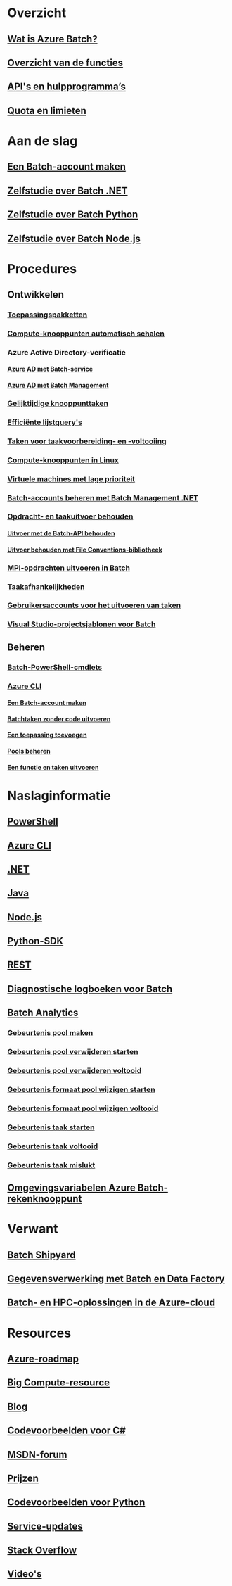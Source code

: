 # Overzicht

## [Wat is Azure Batch?](batch-technical-overview.md)

## [Overzicht van de functies](batch-api-basics.md)

## [API's en hulpprogramma’s](batch-apis-tools.md)

## [Quota en limieten](batch-quota-limit.md)

# Aan de slag

## [Een Batch-account maken](batch-account-create-portal.md)

## [Zelfstudie over Batch .NET](batch-dotnet-get-started.md)

## [Zelfstudie over Batch Python](batch-python-tutorial.md)

## [Zelfstudie over Batch Node.js](batch-nodejs-get-started.md)

# Procedures

## Ontwikkelen

### [Toepassingspakketten](batch-application-packages.md)

### [Compute-knooppunten automatisch schalen](batch-automatic-scaling.md)

### Azure Active Directory-verificatie

#### [Azure AD met Batch-service](batch-aad-auth.md)

#### [Azure AD met Batch Management](batch-aad-auth-management.md)

### [Gelijktijdige knooppunttaken](batch-parallel-node-tasks.md)

### [Efficiënte lijstquery's](batch-efficient-list-queries.md)

### [Taken voor taakvoorbereiding- en -voltooiing](batch-job-prep-release.md)

### [Compute-knooppunten in Linux](batch-linux-nodes.md)

### [Virtuele machines met lage prioriteit](batch-low-pri-vms.md)

### [Batch-accounts beheren met Batch Management .NET](batch-management-dotnet.md)

### [Opdracht- en taakuitvoer behouden](batch-task-output.md)

#### [Uitvoer met de Batch-API behouden](batch-task-output-files.md)

#### [Uitvoer behouden met File Conventions-bibliotheek](batch-task-output-file-conventions.md)

### [MPI-opdrachten uitvoeren in Batch](batch-mpi.md)

### [Taakafhankelijkheden](batch-task-dependencies.md)

### [Gebruikersaccounts voor het uitvoeren van taken](batch-user-accounts.md)

### [Visual Studio-projectsjablonen voor Batch](batch-visual-studio-templates.md)

## Beheren

### [Batch-PowerShell-cmdlets](batch-powershell-cmdlets-get-started.md)

### [Azure CLI](batch-cli-get-started.md)

#### [Een Batch-account maken](./scripts/batch-cli-sample-create-account.md)

#### [Batchtaken zonder code uitvoeren](batch-cli-templates.md)

#### [Een toepassing toevoegen](./scripts/batch-cli-sample-add-application.md)

#### [Pools beheren](./scripts/batch-cli-sample-manage-pool.md)

#### [Een functie en taken uitvoeren](./scripts/batch-cli-sample-run-job.md)


# Naslaginformatie

## [PowerShell](/powershell/module/azurerm.batch)

## [Azure CLI](/cli/azure/batch)

## [.NET](/dotnet/api/microsoft.azure.batch)

## [Java](/java/api/com.microsoft.azure.batch)

## [Node.js](http://azure.github.io/azure-sdk-for-node/azure-batch/latest)

## [Python-SDK](http://azure-sdk-for-python.readthedocs.io/en/latest/ref/azure.batch.html)

## [REST](/rest/api/batchservice)

## [Diagnostische logboeken voor Batch](batch-diagnostics.md)

## [Batch Analytics](batch-analytics.md)

### [Gebeurtenis pool maken](batch-pool-create-event.md)

### [Gebeurtenis pool verwijderen starten](batch-pool-delete-start-event.md)

### [Gebeurtenis pool verwijderen voltooid](batch-pool-delete-complete-event.md)

### [Gebeurtenis formaat pool wijzigen starten](batch-pool-resize-start-event.md)

### [Gebeurtenis formaat pool wijzigen voltooid](batch-pool-resize-complete-event.md)

### [Gebeurtenis taak starten](batch-task-start-event.md)

### [Gebeurtenis taak voltooid](batch-task-complete-event.md)

### [Gebeurtenis taak mislukt](batch-task-fail-event.md)

## [Omgevingsvariabelen Azure Batch-rekenknooppunt](batch-compute-node-environment-variables.md)


# Verwant

## [Batch Shipyard](https://github.com/Azure/batch-shipyard)

## [Gegevensverwerking met Batch en Data Factory](../data-factory/data-factory-data-processing-using-batch.md?toc=%2fazure%2fbatch%2ftoc.json)

## [Batch- en HPC-oplossingen in de Azure-cloud](batch-hpc-solutions.md)


# Resources

## [Azure-roadmap](https://azure.microsoft.com/roadmap/)

## [Big Compute-resource](big-compute-resources.md)

## [Blog](https://blogs.technet.microsoft.com/windowshpc/)

## [Codevoorbeelden voor C#](https://github.com/Azure/azure-batch-samples/tree/master/CSharp/)

## [MSDN-forum](https://social.msdn.microsoft.com/Forums/en-us/home?forum=azurebatch)

## [Prijzen](https://azure.microsoft.com/pricing/details/batch/)

## [Codevoorbeelden voor Python](https://github.com/Azure/azure-batch-samples/tree/master/Python/Batch)

## [Service-updates](https://azure.microsoft.com/updates/?product=batch&updatetype=&platform=)

## [Stack Overflow](http://stackoverflow.com/questions/tagged/azure-batch)

## [Video's](https://azure.microsoft.com/documentation/videos/index/?services=batch)



